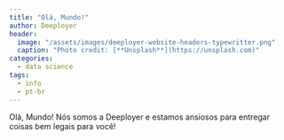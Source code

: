```yaml
---
title: "Olá, Mundo!"
author: Deeployer
header:
  image: "/assets/images/deeployer-website-headers-typewritter.png"
  caption: "Photo credit: [**Unsplash**](https://unsplash.com)"
categories:
  - data science
tags: 
  - info
  - pt-br
---
```


Olá, Mundo! Nós somos a Deeployer e estamos ansiosos para entregar coisas bem legais para você!
